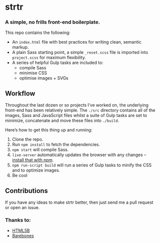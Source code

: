 # strtr

### A simple, no frills front-end boilerplate.

This repo contains the following: 

- An `index.html` file with best practices for writing clean, semantic markup.
- A plain Sass starting point, a simple `_reset.scss` file is imported into `project.scss` for maximum flexibility.
- A series of helpful Gulp tasks are included to:
    - compile Sass 
    - minimise CSS
    - optimise images + SVGs

## Workflow

Throughout the last dozen or so projects I’ve worked on, the underlying front-end has been relatively simple. The `./src` directory contains all of the images, Sass and JavaScript files whilst a suite of Gulp tasks are set to minimize, concatenate and move these files into `./build`.

Here’s how to get this thing up and running:

1. Clone the repo.
2. Run `npm install` to fetch the dependencies.
3. `npm start` will compile Sass.
4. `live-server` automatically updates the browser with any changes – [install that with npm](https://www.npmjs.com/package/live-server).
5. `npm run-script build` will run a series of Gulp tasks to minify the CSS and to optimize images.
6. Be cool


## Contributions

If you have any ideas to make strtr better, then just send me a pull request or open an issue.

### Thanks to:

- [HTML5B](https://html5boilerplate.com/)
- [Barebones](https://github.com/paulrobertlloyd/barebones)

